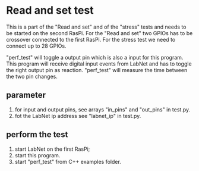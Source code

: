 # Read and set test

This is a part of the "Read and set" and of the "stress" tests and needs to be started on the second RasPi. For the "Read and set" two GPIOs has to be crossover connected to the first RasPi. For the stress test we need to connect up to 28 GPIOs.

"perf_test" will toggle a output pin which is also a input for this program. This program will receive digital input events from LabNet and has to toggle the right output pin as reaction. "perf_test" will measure the time between the two pin changes.

## parameter
1. for input and output pins, see arrays "in_pins" and "out_pins" in test.py.
2. fot the LabNet ip address see "labnet_ip" in test.py.

## perform the test
1. start LabNet on the first RasPi;
2. start this program.
3. start "perf_test" from C++ examples folder.
